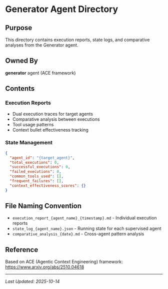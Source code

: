 # Generator Agent Directory

## Purpose
This directory contains execution reports, state logs, and comparative analyses from the Generator agent.

## Owned By
**generator** agent (ACE framework)

## Contents

### Execution Reports
- Dual execution traces for target agents
- Comparative analysis between executions
- Tool usage patterns
- Context bullet effectiveness tracking

### State Management
```json
{
  "agent_id": "{target_agent}",
  "total_executions": 0,
  "successful_executions": 0,
  "failed_executions": 0,
  "common_tools_used": [],
  "frequent_failures": [],
  "context_effectiveness_scores": {}
}
```

## File Naming Convention
- `execution_report_{agent_name}_{timestamp}.md` - Individual execution reports
- `state_log_{agent_name}.json` - Running state for each supervised agent
- `comparative_analysis_{date}.md` - Cross-agent pattern analysis

## Reference
Based on ACE (Agentic Context Engineering) framework: https://www.arxiv.org/abs/2510.04618

---
*Last Updated: 2025-10-14*
